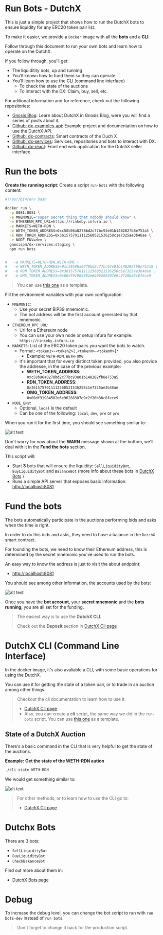 # Run Bots - DutchX
This is just a simple project that shows how to run the DutchX bots to ensure 
liquidity for any ERC20 token pair list.

To make it easier, we provide a `Docker` image with all the **bots** and a 
**CLI**.

Follow through this document to run your own bots and learn how to operate on
the DutchX.

If you follow through, you'll get:

* The liquiditity bots, up and running
* You'll known how to fund them so they can operate
* You'll learn how to use the CLI (command line interface)
    * To check the state of the auctions
    * To interact with the DX: Claim, buy, sell, etc.

For aditional information and for reference, check out the following 
repositories:

* [Gnosis Blog](https://blog.gnosis.pm/tagged/dutchx): Learn about DutchX in 
Gnosis Blog, were you will find a series of posts about it.
* [Github: dx-examples-api](https://github.com/gnosis/dx-examples-api): 
Example project and documentation on how to use the DutchX API.
* [Github: dx-contracts](https://github.com/gnosis/dx-contracts): Smart 
contracts of the Duch X
* [Github: dx-services](https://github.com/gnosis/dx-services): Services, 
repositories and bots to interact with DX.
* [Github: dx-react](https://github.com/gnosis/dx-react): Front end web 
application for the DutchX seller interface

# Run the bots
**Create the running script**:
Create a script `run-bots` with the following content:

```bash
#!/usr/bin/env bash

docker run \
  -p 8081:8081 \
  -e MNEMONIC="super secret thing that nobody should know" \
  -e ETHEREUM_RPC_URL=https://rinkeby.infura.io \
  -e MARKETS=WETH-RDN \
  -e WETH_TOKEN_ADDRESS=0xc58b96a0278bd2c77bc93e01b148282fb8e753a5 \
  -e RDN_TOKEN_ADDRESS=0x3615757011112560521536258c1e7325ae3b48ae \
  -e NODE_ENV=dev \
  gnosispm/dx-services:staging \
  npm run bots


#   -e MARKETS=WETH-RDN,WETH-OMG \
#   -e WETH_TOKEN_ADDRESS=0xc58b96a0278bd2c77bc93e01b148282fb8e753a5 \
#   -e RDN_TOKEN_ADDRESS=0x3615757011112560521536258c1e7325ae3b48ae \
#   -e OMG_TOKEN_ADDRESS=0x00df91984582e6e96288307e9c2f20b38c8fece9
```

> You can use [this one](./run-bots) as a template.

Fill the environment variables with your own configuration:

* `MNEMONIC`: 
  * Use your secret BIP39 mnemomic. 
  * The bot address will be the first 
account generated by that mnemonic.
* `ETHEREUM_RPC_URL`: 
  * Url for a Ethereum node
  * You can use your own node or setup infura for example: 
  `https://rinkeby.infura.io`
* `MARKETS`: List of the ERC20 token pairs you want the bots to watch.
  * Format: `<token1>-<token2>[,<tokenN>-<tokenM>]*`
    * Example: `WETH-RDN,WETH-OMG`
  * It's important that for every distinct token provided, you also provide the
    addresse, in the case of the previous example:
    * **WETH_TOKEN_ADDRESS**: `0xc58b96a0278bd2c77bc93e01b148282fb8e753a5`
    * **RDN_TOKEN_ADDRESS**: `0x3615757011112560521536258c1e7325ae3b48ae`
    * **OMG_TOKEN_ADDRESS**: `0x00df91984582e6e96288307e9c2f20b38c8fece9`
* `NODE_ENV`: 
  * Optional, `local` is the default
  * Can be one of the following: `local`, `dev`, `pre` or `pro`
  
When you run it for the first time, you should see something similar to:

![alt text](./docs/img/run-docker.png "Run the bots with docker")

Don't worry for now about the **WARN** message shown at the bottom, we'll deal
with it in the **Fund the bots** section.

This script will:

* Start **3** bots that will ensure the liquidity: `SellLiquidityBot`, 
`BuyLiquidityBot` and `BalanceBot` (more info about these bots in
[DutchX Bots](./docs/bots.md)
)
* Runs a simple API server that exposes basic information: 
[http://localhost:8081]()

# Fund the bots
The bots automatically participate in the auctions performing bids and asks when
the time is right.

In order to do this bids and asks, they need to have a balance in the `DutchX` 
smart contract.

For founding the bots, we need to know their Ethereum address, this is 
determined by the secret mnemonic you've used to run the bots.

An easy way to know the address is just to visit the about endpoint:

* [http://localhost:8081]()

You should see among other information, the accounts used by the bots:

![alt text](./docs/img/bot-account.png "Get the account of the bors")

Once you have the **bot account**, your **secret mnemonic** and the 
**bots running**, you are all set for the funding.

> The easiest way is to use the **DutchX CLI**.
>
> Check out the **Deposit** section in [DutchX Cli page](./docs/cli.md)


# DutchX CLI (Command Line Interface)
In the docker image, it's also avaliable a CLI, with some basic operations for 
using the DutchX.

You can use it for getting the state of a token pair, or to trade in an auction
among other things.

> Checkout the cli documentation to learn how to use it.
> * [DutchX Cli page](./docs/cli.md)
> * Also, you can create a **cli** script, the same way we did in the `run-bots` 
> script. You can use [this one](./cli) as a template.

## State of a DutchX Auction
There's a basic command in the CLI that is very helpful to get the state of the
auctions.

**Example: Get the state of the WETH-RDN aution**
```bash
./cli state WETH-RDN
```

We would get something similar to:

![alt text](./docs/img/state-of-auction.png "State of an auction")


> For other methods, or to learn how to use the CLI go to:
> * [DutchX Cli page](./docs/cli.md)

# Dutchx Bots
There are 3 bots:

* `SellLiquidityBot`
* `BuyLiquidityBot`
* `CheckBakanceBot`

Find out more about them in:
* [DutchX Bots page](./docs/bots.md)

# Debug
To increase the debug level, you can change the bot script to run with 
`run bots-dev` instead of `run bots`.

> Don't forget to change it back for the production script.
